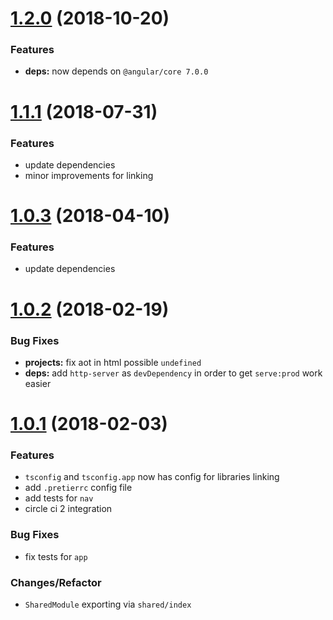 # [1.2.0](https://github.com/sketch7/trading-platform-web/compare/1.1.1...1.2.0) (2018-10-20)

### Features

- **deps:** now depends on `@angular/core 7.0.0`


# [1.1.1](https://github.com/sketch7/trading-platform-web/compare/1.1.0...1.1.1) (2018-07-31)

### Features

- update dependencies
- minor improvements for linking


# [1.0.3](https://github.com/sketch7/trading-platform-web/compare/1.0.2...1.0.3) (2018-04-10)

### Features

- update dependencies

# [1.0.2](https://github.com/sketch7/trading-platform-web/compare/1.0.1...1.0.2) (2018-02-19)


### Bug Fixes

- **projects:** fix aot in html possible `undefined`
- **deps:** add `http-server` as `devDependency` in order to get `serve:prod` work easier


# [1.0.1](https://github.com/sketch7/trading-platform-web/compare/1.0.0...1.0.1) (2018-02-03)

### Features

- `tsconfig` and `tsconfig.app` now has config for libraries linking
- add `.pretierrc` config file
- add tests for `nav`
- circle ci 2 integration

### Bug Fixes

- fix tests for `app`

### Changes/Refactor

 - `SharedModule` exporting via `shared/index`
